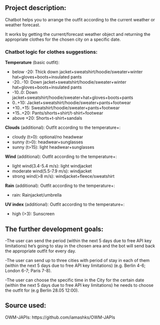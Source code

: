 <h2>Project description:</h2>
Сhatbot helps you to arrange the outfit according to the current weather or weather forecast.

It works by getting the current/forecast weather object and returning the appropriate clothes for the chosen city on a specific date.

<h3>Chatbot logic for clothes suggestions:</h3>

<b>Temperature</b> (basic outfit):
<ul>
<li>below -20: Thick down jacket+sweatshirt/hoodie/sweater+winter hat+gloves+boots+insulated pants</li>
<li>-20..-10: Down jacket+sweatshirt/hoodie/sweater+winter hat+gloves+boots+insulated pants</li>
<li>-10..0: Down jacket+sweatshirt/hoodie/sweater+hat+gloves+boots+pants</li>
<li>0..+10: Jacket+sweatshirt/hoodie/sweater+pants+footwear</li>
<li>+10..+15: Sweatshirt/hoodie/sweater+pants+footwear</li>
<li>+15..+20: Pants/shorts+shirt/t-shirt+footwear</li>
<li>above +20: Shorts+t-shirt+sandals</li>
</ul>

<b>Clouds</b> (additional):
Outfit according to the temperature+:
<ul>
<li>cloudy (t>0): optional/no headwear</li>
<li>sunny (t>0): headwear+sunglasses</li>
<li>sunny (t>15): light headwear+sunglasses</li>
</ul>


<b>Wind</b> (additional):
Outfit according to the temperature+:
<ul>
<li>light wind(3.4-5.4 m/s): light windjacket</li>
<li>moderate wind(5.5-7.9 m/s): windjacket</li>
<li>strong wind(>8 m/s): windjacket+fleece/sweatshirt</li>
</ul>

<b>Rain</b> (additional):
Outfit according to the temperature+:
<ul>
<li>rain: Rainjacket/umbrella</li>
</ul>

<b>UV index</b> (additional):
Outfit according to the temperature+:
<ul>
<li>high (>3): Sunscreen </li>
</ul>

<h2>The further development goals:</h2>

-The user can send the period (within the next 5 days due to free API key limitations) he’s going to stay in the chosen area and the bot will send back the appropriate outfit for every day.

-The user can send up to three cities with period of stay in each of them (within the next 5 days due to free API key limitations) (e.g. Berlin 4-6; London 6-7; Paris 7-8).

-The user can choose the specific time in the City  for the certain date (within the next 5 days due to free API key limitations) he needs to choose the outfit for (e.g Berlin 28.05 12:00).

<h2>Source used:</h2>
OWM-JAPIs: https://github.com/iamashks/OWM-JAPIs

